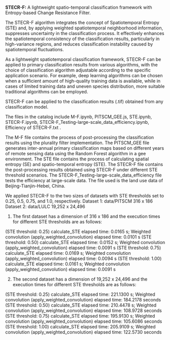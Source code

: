 **STECR-F:** A lightweight spatio-temporal classification framework with Entropy-based Change Resistance Filter.

The STECR-F algorithm integrates the concept of Spatiotemporal Entropy (STE) and, by applying weighted spatiotemporal neighborhood information, suppresses uncertainty in the classification process. It effectively enhances the spatiotemporal consistency of the classification results, particularly in high-variance regions, and reduces classification instability caused by spatiotemporal fluctuations.

As a lightweight spatiotemporal classification framework, STECR-F can be applied to primary classification results from various algorithms, with the choice of classification algorithm adjustable according to the specific application scenario. For example, deep learning algorithms can be chosen when a sufficient amount of high-quality training data is available, while in cases of limited training data and uneven species distribution, more suitable traditional algorithms can be employed.

STECR-F can be applied to the classification results (.tif) obtained from any classification model.

The files in the catalog include M-F.ipynb, PITSCM_GEE.js, STE.ipynb, STECR-F.ipynb, STECR-F_Testing-large-scale_data_efficiency.ipynb, Efficiency of STECR-F.txt .

The M-F file contains the process of post-processing the classification results using the plurality filter implementation.
The PITSCM_GEE file generates inter-annual primary classification maps based on different years of remote sensing data using the Random Forest algorithm in a gee environment.
The STE file contains the process of calculating spatial entropy (SE) and spatio-temporal entropy (STE).
The STECR-F file contains the post-processing results obtained using STECR-F under different STE threshold scenarios.
The STECR-F_Testing-large-scale_data_efficiency file tests the efficiency at large-scale data. The file used is the land use data of Beijing-Tianjin-Hebei, China.

We applied STECR-F to the two sizes of datasets with STE thresholds set to 0.25, 0.5, 0.75, and 1.0, respectively.
Dataset 1: data/PITSCM  316 x 186
Dataset 2: data/LULC  19,252 x 24,496

1. The first dataset has a dimension of 316 x 186 and the execution times for different STE thresholds are as follows:

(STE threshold: 0.25)  calculate_STE elapsed time: 0.0165 s; Weighted convolution (apply_weighted_convolution) elapsed time: 0.0101 s
(STE threshold: 0.50)  calculate_STE elapsed time: 0.0152 s; Weighted convolution (apply_weighted_convolution) elapsed time: 0.0091 s
(STE threshold: 0.75)  calculate_STE elapsed time: 0.0169 s; Weighted convolution (apply_weighted_convolution) elapsed time: 0.0094 s
(STE threshold: 1.00)  calculate_STE elapsed time: 0.0161 s; Weighted convolution (apply_weighted_convolution) elapsed time: 0.0091 s

2. The second dataset has a dimension of 19,252 x 24,496 and the execution times for different STE thresholds are as follows:

(STE threshold: 0.25)  calculate_STE elapsed time: 221.1300 s; Weighted convolution (apply_weighted_convolution) elapsed time: 184.2178 seconds
(STE threshold: 0.50)  calculate_STE elapsed time: 210.4478 s; Weighted convolution (apply_weighted_convolution) elapsed time: 108.9728 seconds
(STE threshold: 0.75)  calculate_STE elapsed time: 195.9130 s; Weighted convolution (apply_weighted_convolution) elapsed time: 105.6086 seconds
(STE threshold: 1.00)  calculate_STE elapsed time: 205.9109 s; Weighted convolution (apply_weighted_convolution) elapsed time: 122.5730 seconds
